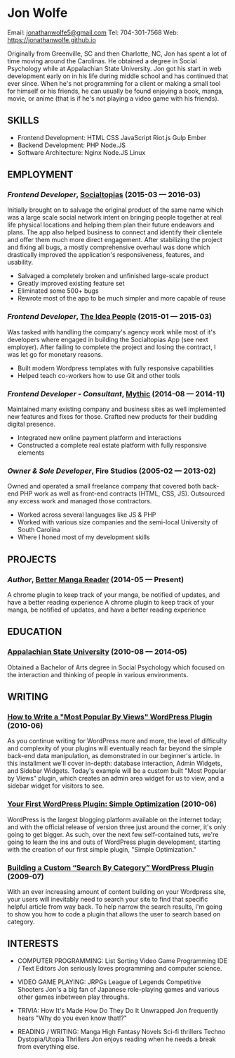 Jon Wolfe
============
Email: jonathanwolfe5@gmail.com
Tel: 704-301-7568
Web: https://jonathanwolfe.github.io

Originally from Greenville, SC and then Charlotte, NC, Jon has spent a lot of time moving around the Carolinas. He obtained a degree in Social Psychology while at Appalachian State University. Jon got his start in web development early on in his life during middle school and has continued that ever since. When he's not programming for a client or making a small tool for himself or his friends, he can usually be found enjoying a book, manga, movie, or anime (that is if he's not playing a video game with his friends).

## SKILLS

  - Frontend Development: HTML CSS JavaScript Riot.js Gulp Ember 
  - Backend Development: PHP Node.JS 
  - Software Architecture: Nginx Node.JS Linux 

## EMPLOYMENT

### *Frontend Developer*, [Socialtopias](https://socialtopias.com) (2015-03 — 2016-03)

Initially brought on to salvage the original product of the same name which was a large scale social network intent on bringing people together at real life physical locations and helping them plan their future endeavors and plans.  The app also helped business to connect and identify their clientele and offer them much more direct engagement.  After stabilizing the project and fixing all bugs, a mostly comprehensive overhaul was done which drastically improved the application's responsiveness, features, and usability.
  - Salvaged a completely broken and unfinished large-scale product
  - Greatly improved existing feature set
  - Eliminated some 500+ bugs
  - Rewrote most of the app to be much simpler and more capable of reuse

### *Frontend Developer*, [The Idea People](http://theideapeople.com/) (2015-01 — 2015-03)

Was tasked with handling the company's agency work while most of it's developers where engaged in building the Socialtopias App (see next employer).  After failing to complete the project and losing the contract, I was let go for monetary reasons.
  - Built modern Wordpress templates with fully responsive capabilities
  - Helped teach co-workers how to use Git and other tools

### *Frontend Developer - Consultant*, [Mythic](http://bemythic.com/) (2014-08 — 2014-11)

Maintained many existing company and business sites as well implemented new features and fixes for those. Crafted new products for their budding digital presence.
  - Integrated new online payment platform and interactions
  - Constructed a complete real estate platform with fully responsive elements

### *Owner & Sole Developer*, Fire Studios (2005-02 — 2013-02)

Owned and operated a small freelance company that covered both back-end PHP work as well as front-end contracts (HTML, CSS, JS). Outsourced any excess work and managed those contractors.
  - Worked across several languages like JS & PHP
  - Worked with various size companies and the semi-local University of South Carolina
  - Where I honed most of my development skills


## PROJECTS

### *Author*, [Better Manga Reader](https://github.com/JonathanWolfe/BetterMangaReader) (2014-05 — Present)

A chrome plugin to keep track of your manga, be notified of updates, and have a better reading experience
A chrome plugin to keep track of your manga, be notified of updates, and have a better reading experience



## EDUCATION

### [Appalachian State University](http://appstate.edu) (2010-08 — 2014-05)

Obtained a Bachelor of Arts degree in Social Psychology which focused on the interaction and thinking of people in various environments.





## WRITING

### [How to Write a "Most Popular By Views" WordPress Plugin](https://code.tutsplus.com/tutorials/how-to-write-a-most-popular-by-views-wordpress-plugin--wp-12425) (2010-06)

As you continue writing for WordPress more and more, the level of difficulty and complexity of your plugins will eventually reach far beyond the simple back-end data manipulation, as demonstrated in our beginner's article. In this installment we'll cover in-depth: database interaction, Admin Widgets, and Sidebar Widgets. Today's example will be a custom built "Most Popular by Views" plugin, which creates an admin area widget for us to view, and a sidebar widget for visitors to see.

### [Your First WordPress Plugin: Simple Optimization](https://code.tutsplus.com/articles/your-first-wordpress-plugin-simple-optimization--net-11869) (2010-06)

WordPress is the largest blogging platform available on the internet today; and with the official release of version three just around the corner, it's only going to get bigger. As such, over the next few self-contained tuts, we're going to learn the ins and outs of WordPress plugin development, starting with the creation of our first simple plugin, "Simple Optimization."

### [Building a Custom “Search By Category” WordPress Plugin](https://code.tutsplus.com/tutorials/building-a-custom-search-by-category-wordpress-plugin--net-5826) (2009-07)

With an ever increasing amount of content building on your Wordpress site, your users will inevitably need to search your site to find that specific helpful article from way back. To help narrow the search results, I'm going to show you how to code a plugin that allows the user to search based on category.







## INTERESTS

- COMPUTER PROGRAMMING: List Sorting Video Game Programming IDE / Text Editors 
Jon seriously loves programming and computer science.

- VIDEO GAME PLAYING: JRPGs League of Legends Competitive Shooters 
Jon's a big fan of Japanese role-playing games and various other games inbetween play throughs.

- TRIVIA: How It's Made How Do They Do It Unwrapped 
Jon frequently hears "Why do you even know that!?"

- READING / WRITING: Manga High Fantasy Novels Sci-fi thrillers Techno Dystopia/Utopia Thrillers 
Jon enjoys reading when he needs a break from everything else.


